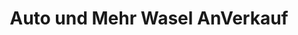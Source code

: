 ---
title: "Auto und Mehr Wasel AnVerkauf"
url: /zwickau/auto-und-mehr-wasel-anverkauf/
shop: Autohaus
---